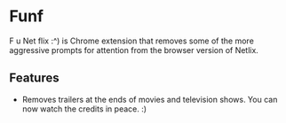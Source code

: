 # Funf #

F u Net flix :^) is Chrome extension that removes some of the more aggressive prompts for attention from the browser version of Netlix.

## Features ##
* Removes trailers at the ends of movies and television shows. You can now watch the credits in peace. :)
